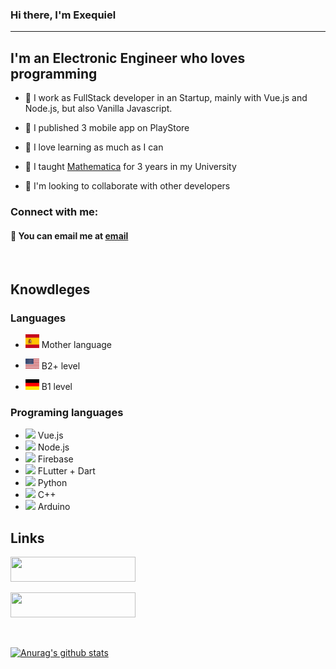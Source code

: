 
### Hi there, I'm Exequiel

---

## I'm an Electronic Engineer who loves programming


- :office: I work as FullStack developer in an Startup, mainly with Vue.js and Node.js, but also Vanilla Javascript.
- :iphone: I published 3 mobile app on PlayStore 
- :seedling: I love learning as much as I can 
- :speech_balloon: I taught [Mathematica](https://www.wolfram.com/mathematica/) for 3 years in my University

- :dancers: I'm looking to collaborate with other developers

### Connect with me:

#### :email: You can email me at [email](mailto:contact@exequielgonzalez.com.ar)

<br />

## Knowdleges

### Languages

- <img src="https://raw.githubusercontent.com/ashhitch/ISO-country-flags-icons/ada3cec9052f7de0901465c7a6a700638657a558/src/flags/svg/es.svg" width="22" height="22"> Mother language

- <img  alt="English" width="22px" src="https://raw.githubusercontent.com/ashhitch/ISO-country-flags-icons/master/src/flags/png/us.png"/> B2+ level

- <img  alt="German" width="22px" src="https://raw.githubusercontent.com/ashhitch/iso-country-flags-icons/ada3cec9052f7de0901465c7a6a700638657a558/src/flags/svg/de.svg"/> B1 level

### Programing languages

- <img src="https://upload.wikimedia.org/wikipedia/commons/thumb/9/95/Vue.js_Logo_2.svg/1280px-Vue.js_Logo_2.svg.png" width="30"> Vue.js
- <img src="https://upload.wikimedia.org/wikipedia/commons/thumb/d/d9/Node.js_logo.svg/1920px-Node.js_logo.svg.png" width="30"> Node.js
- <img src="https://upload.wikimedia.org/wikipedia/commons/thumb/3/37/Firebase_Logo.svg/1920px-Firebase_Logo.svg.png" width="30"> Firebase
- <img src="https://cdn.worldvectorlogo.com/logos/flutter.svg" width="20"> FLutter + Dart
- <img src="https://upload.wikimedia.org/wikipedia/commons/thumb/c/c3/Python-logo-notext.svg/1024px-Python-logo-notext.svg.png" width="30"> Python
- <img src="https://upload.wikimedia.org/wikipedia/commons/thumb/1/18/ISO_C%2B%2B_Logo.svg/800px-ISO_C%2B%2B_Logo.svg.png" width="30"> C++
- <img src="https://upload.wikimedia.org/wikipedia/commons/thumb/8/87/Arduino_Logo.svg/720px-Arduino_Logo.svg.png" width="30"> Arduino

## Links

[<img src="https://upload.wikimedia.org/wikipedia/commons/thumb/7/71/Google_Play_2016_logo.svg/1920px-Google_Play_2016_logo.svg.png" width="200" height="40"> ](https://play.google.com/store/apps/developer?id=Gonzalez+Exequiel+Gabriel) 


[<img src="https://upload.wikimedia.org/wikipedia/commons/thumb/0/01/LinkedIn_Logo.svg/1920px-LinkedIn_Logo.svg.png" width="200" height="40"> ](www.linkedin.com/in/exequielgonzalez)


<br />

[![Anurag's github stats](https://github-readme-stats.vercel.app/api?username=ExequielGonzalez)](https://github.com/ExequielGonzalez/github-readme-stats)

<br />
<br />
